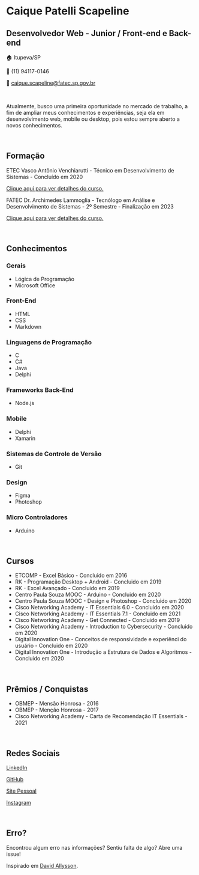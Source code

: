 # __Caique Patelli Scapeline__
## __Desenvolvedor Web - Junior / Front-end e Back-end__

🏠 Itupeva/SP

📱 (11) 94117-0146

📧 caique.scapeline@fatec.sp.gov.br

<br>

Atualmente, busco uma primeira oportunidade no mercado de trabalho, a fim de 
ampliar meus conhecimentos e experiências, seja ela em desenvolvimento web, mobile ou desktop,
pois estou sempre aberto a novos conhecimentos.

<br>

## Formação
ETEC Vasco Antônio Venchiarutti - Técnico em Desenvolvimento de Sistemas - Concluído em 2020
 
[Clique aqui para ver detalhes do curso.](https://etevav.com.br/new1/informatica/)


FATEC Dr. Archimedes Lammoglia - Tecnólogo em Análise e Desenvolvimento de Sistemas - 2º Semestre - Finalização em 2023
 
[Clique aqui para ver detalhes do curso.](http://www.fatecid.com.br/site/index.php/analise-de-sistemas/)

<br>

## Conhecimentos
### Gerais
* Lógica de Programação
* Microsoft Office

### Front-End
* HTML
* CSS
* Markdown

### Linguagens de Programação
* C
* C#
* Java
* Delphi

### Frameworks Back-End
* Node.js

### Mobile
* Delphi
* Xamarin

### Sistemas de Controle de Versão
* Git

### Design
* Figma
* Photoshop

### Micro Controladores
* Arduino

<br>

## Cursos
* ETCOMP - Excel Básico - Concluido em 2016
* RK - Programação Desktop + Android - Concluido em 2019
* RK - Excel Avançado - Concluido em 2019
* Centro Paula Souza MOOC - Arduino - Concluido em 2020
* Centro Paula Souza MOOC - Design e Photoshop - Concluido em 2020
* Cisco Networking Academy - IT Essentials 6.0 - Concluido em 2020
* Cisco Networking Academy - IT Essentials 7.1 - Concluido em 2021
* Cisco Networking Academy - Get Connected - Concluido em 2019
* Cisco Networking Academy - Introduction to Cybersecurity - Concluido em 2020
* Digital Innovation One - Conceitos de responsividade e experiênci do usuário - Concluido em 2020
* Digital Innovation One - Introdução a Estrutura de Dados e Algoritmos - Concluido em 2020

<br>

## Prêmios / Conquistas
* OBMEP - Mensão Honrosa - 2016
* OBMEP - Menção Honrosa - 2017
* Cisco Networking Academy - Carta de Recomendação IT Essentials - 2021

<br>

## Redes Sociais
[LinkedIn](https://www.linkedin.com/in/caique-patelli-scapeline)

[GitHub](https://github.com/CaiquePatelliScapeline)

[Site Pessoal](https://caiquepatelliscapeline.github.io/Personal-Site/index.html)

[Instagram](https://www.instagram.com/caiquepatelliescapeline/)

<br>

## Erro?
Encontrou algum erro nas informações? Sentiu falta de algo? Abre uma issue!

Inspirado em [David Allysson](https://github.com/davidallysson).
